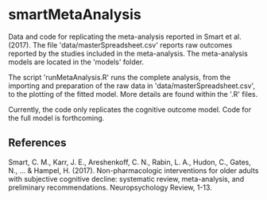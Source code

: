 # smartMetaAnalysis
Data and code for replicating the meta-analysis reported in Smart et al. (2017).
The file 'data/masterSpreadsheet.csv' reports raw outcomes reported by the studies
included in the meta-analysis. The meta-analysis models are located in the 'models'
folder.

The script 'runMetaAnalysis.R' runs the complete analysis, from the importing and preparation
of the raw data in 'data/masterSpreadsheet.csv', to the plotting of the fitted model. More
details are found within the '.R' files.

Currently, the code only replicates the cognitive outcome model. Code for the full model
is forthcoming.

## References
Smart, C. M., Karr, J. E., Areshenkoff, C. N., Rabin, L. A., Hudon, C., Gates, N., ... & Hampel, H. (2017). Non-pharmacologic interventions for older adults with subjective cognitive decline: systematic review, meta-analysis, and preliminary recommendations. Neuropsychology Review, 1-13.

